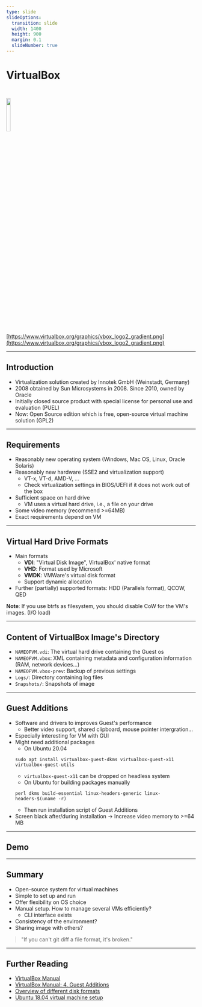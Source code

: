 ```yaml
---
type: slide
slideOptions:
  transition: slide
  width: 1400
  height: 900
  margin: 0.1
  slideNumber: true
---
```


<style>
  .reveal strong {
  font-weight: bold;
    color: orange;
  }
  .reveal p {
    text-align: left;
  }
  .reveal section h1 {
    color: orange;
  }
  .reveal section h2 {
    color: orange;
  }
</style>

# VirtualBox

<img src="https://www.virtualbox.org/graphics/vbox_logo2_gradient.png" width=15%; style="margin-left:auto; margin-right:auto; padding-top: 25px; padding-bottom: 25px">

[https://www.virtualbox.org/graphics/vbox_logo2_gradient.png](https://www.virtualbox.org/graphics/vbox_logo2_gradient.png)

---

## Introduction

- Virtualization solution created by Innotek GmbH (Weinstadt, Germany)
- 2008 obtained by Sun Microsystems in 2008. Since 2010, owned by Oracle
- Initially closed source product with special license for personal use and evaluation (PUEL)
- Now: Open Source edition which is free, open-source virtual machine solution (GPL2)

---

## Requirements

- Reasonably new operating system (Windows, Mac OS, Linux, Oracle Solaris)
- Reasonably new hardware (SSE2 and virtualization support)
    - VT-x, VT-d, AMD-V, ...
    - Check virtualization settings in BIOS/UEFI if it does not work out of the box
- Sufficient space on hard drive
  - VM uses a virtual hard drive, i.e., a file on your drive
- Some video memory (recommend >=64MB)
- Exact requirements depend on VM

---

## Virtual Hard Drive Formats

- Main formats
  - **VDI**: "Virtual Disk Image", VirtualBox' native format
  - **VHD**: Format used by Microsoft
  - **VMDK**: VMWare's virtual disk format
  - Support dynamic allocation
- Further (partially) supported formats: HDD (Parallels format), QCOW, QED

**Note**: If you use btrfs as filesystem, you should disable CoW for the VM's images. (I/O load)

---

## Content of VirtualBox Image's Directory

- `NAMEOFVM.vdi`: The virtual hard drive containing the Guest os
- `NAMEOFVM.vbox`: XML containing metadata and configuration information (RAM, network devices...)
- `NAMEOFVM.vbox-prev`: Backup of previous settings
- `Logs/`: Directory containing log files
- `Snapshots/`: Snapshots of image

---

## Guest Additions

- Software and drivers to improves Guest's performance
    - Better video support, shared clipboard, mouse pointer intergration...
- Especially interesting for VM with GUI
- Might need additional packages
  - On Ubuntu 20.04
  ```
  sudo apt install virtualbox-guest-dkms virtualbox-guest-x11 virtualbox-guest-utils
  ```
    - `virtualbox-guest-x11` can be dropped on headless system
  - On Ubuntu for building packages manually
  ```
  perl dkms build-essential linux-headers-generic linux-headers-$(uname -r)
  ```
    - Then run installation script of Guest Additions
- Screen black after/during installation -> Increase video memory to >=64 MB


---

## Demo

---

## Summary

- Open-source system for virtual machines
- Simple to set up and run
- Offer flexibility on OS choice
- Manual setup. How to manage several VMs efficiently?
  - CLI interface exists
- Consistency of the environment?
- Sharing image with others?

> "If you can't git diff a file format, it's broken."

---

## Further Reading

- [VirtualBox Manual](https://www.virtualbox.org/manual/UserManual.html)
- [VirtualBox Manual: 4. Guest Additions](https://www.virtualbox.org/manual/ch04.html)
- [Overview of different disk formats](https://www.parallels.com/blogs/ras/vdi-vs-vhd-vs-vmdk/)
- [Ubuntu 18.04 virtual machine setup](https://codebots.com/docs/ubuntu-18-04-virtual-machine-setup)
